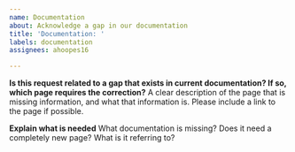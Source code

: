 ```yaml
---
name: Documentation
about: Acknowledge a gap in our documentation
title: 'Documentation: '
labels: documentation
assignees: ahoopes16

---
```


**Is this request related to a gap that exists in current documentation? If so, which page requires the correction?**
A clear description of the page that is missing information, and what that information is. Please include a link to the page if possible.

**Explain what is needed**
What documentation is missing? Does it need a completely new page? What is it referring to?
